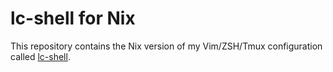 # lc-shell for Nix

This repository contains the Nix version of my Vim/ZSH/Tmux configuration called [lc-shell](https://github.com/lightcode/lc-shell).
